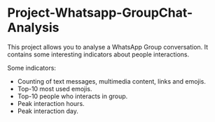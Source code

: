 # Project-Whatsapp-GroupChat-Analysis
This project allows you to analyse a WhatsApp Group conversation. It contains some interesting indicators about people interactions.

Some indicators:
 - Counting of text messages, multimedia content, links and emojis.
 - Top-10 most used emojis.
 - Top-10 people who interacts in group.
 - Peak interaction hours.
 - Peak interaction day.
